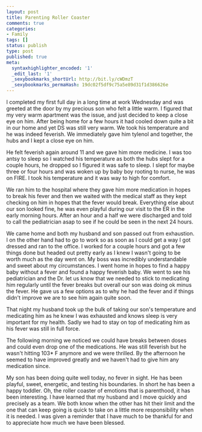 ```yaml
---
layout: post
title: Parenting Roller Coaster
comments: true
categories:
- Family
tags: []
status: publish
type: post
published: true
meta:
  syntaxhighlighter_encoded: '1'
  _edit_last: '1'
  _sexybookmarks_shortUrl: http://bit.ly/cWDmzT
  _sexybookmarks_permaHash: 19dc02f5df9c75a5e89d31f1d386626e
---
```

I completed my first full day in a long time at work Wednesday and was greeted at the door by my precious son who felt a little warm.  I figured that my very warm apartment was the issue, and just decided to keep a close eye on him.  After being home for a few hours it had cooled down quite a bit in our home and yet DS was still very warm.  We took his temperature and he was indeed feverish.  We immediately gave him tylenol and together, the hubs and I kept a close eye on him.

He felt feverish again around 11 and we gave him more medicine.  I was too antsy to sleep so I watched his temperature as both the hubs slept for a couple hours, he dropped so I figured it was safe to sleep.  I slept for maybe three or four hours and was woken up by baby boy rooting to nurse, he was on FIRE.  I took his temperature and it was way to high for comfort.

We ran him to the hospital where they gave him more medication in hopes to break his fever and then we waited with the medical staff as they kept checking on him in hopes that the fever would break.  Everything else about our son looked fine, he was even playful during our visit to the ER in the early morning hours.  After an hour and a half we were discharged and told to call the pediatrician asap to see if he could be seen in the next 24 hours.

We came home and both my husband and son passed out from exhaustion.  I on the other hand had to go to work so as soon as I could get a way I got dressed and ran to the office.  I worked for a couple hours and got a few things done but headed out pretty early as I knew I wasn't going to be worth much as the day went on.  My boss was incredibly understandable and sweet about my circumstances.  I went home in hopes to find a happy baby without a fever and found a happy feverish baby.  We went to see his pediatrician and the Dr. let us know that we needed to stick to medicating him regularly until the fever breaks but overall our son was doing ok minus the fever.  He gave us a few options as to why he had the fever and if things didn't improve we are to see him again quite soon.

That night my husband took up the bulk of taking our son's temperature and medicating him as he knew I was exhausted and knows sleep is very important for my health.  Sadly we had to stay on top of medicating him as his fever was still in full force.

The following morning we noticed we could have breaks between doses and could even drop one of the medications.  He was still feverish but he wasn't hitting 103* F anymore and we were thrilled.  By the afternoon he seemed to have improved greatly and we haven't had to give him any medication since.

My son has been doing quite well today, no fever in sight.  He has been playful, sweet, energetic, and testing his boundaries.  In short he has been a happy toddler.  Oh, the roller coaster of emotions that is parenthood, it has been interesting.  I have learned that my husband and I move quickly and precisely as a team.  We both know when the other has hit their limit and the one that can keep going is quick to take on a little more responsibility when it is needed.  I was given a reminder that I have much to be thankful for and to appreciate how much we have been blessed.
